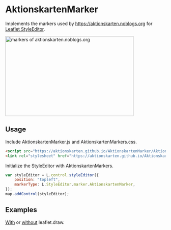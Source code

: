 AktionskartenMarker
===================

Implements the markers used by https://aktionskarten.noblogs.org for [Leaflet StyleEditor](https://github.com/dwilhelm89/Leaflet.StyleEditor).

<img width="403" height="250" src="https://aktionskarten.github.io/AktionskartenMarker/AktionskartenMarker.png" alt="markers of aktionskarten.noblogs.org" title="markers with courtesy of https://aktionskarten.noblogs.org" />


Usage
-----

Include AktionskartenMarker.js and AktionskartenMarkers.css.
```html
<script src="https://aktionskarten.github.io/AktionskartenMarker/AktionskartenMarker.js"></script>
<link rel="stylesheet" href="https://aktionskarten.github.io/AktionskartenMarker/AktionskartenMarker.css" />
```

Initialize the StyleEditor with AktionskartenMarkers.

```javascript
var styleEditor = L.control.styleEditor({
    position: "topleft",
    markerType: L.StyleEditor.marker.AktionskartenMarker,
});
map.addControl(styleEditor);
````

Examples
------

[With](https://kartographischeaktion.github.io/AktionskartenMarker/) or [without](https://aktionskarten.github.io/AktionskartenMarker/StyleEditorWithLeafletDraw.html) leaflet.draw.
